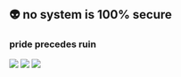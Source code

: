 ## 👽 no system is 100% secure
### pride precedes ruin

<div>
  <a href="mailto:pedrofontes0811@gmail.com"><img src="https://img.shields.io/badge/Gmail-D14836?style=for-the-badge&logo=gmail&logoColor=white"></a>
  <a href="https://www.linkedin.com/in/pedro-altimari/"><img src="https://img.shields.io/badge/LinkedIn-0077B5?style=for-the-badge&logo=linkedin&logoColor=white"></a>
  <a href="https://github.com/pedroaltimari"><img src="https://img.shields.io/badge/GitHub-100000?style=for-the-badge&logo=github&logoColor=white"></a>
</div>

